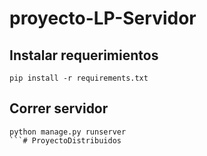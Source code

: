 # proyecto-LP-Servidor

## Instalar requerimientos

```
pip install -r requirements.txt
```

## Correr servidor
```
python manage.py runserver
```# ProyectoDistribuidos

